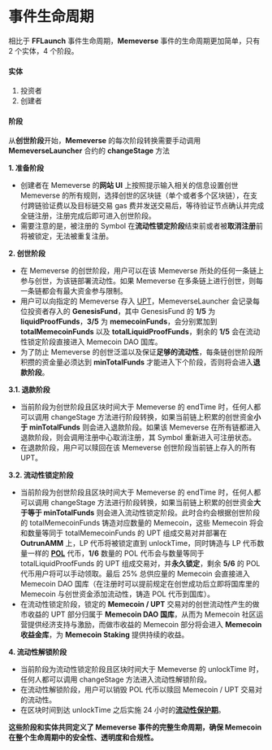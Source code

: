 # 事件生命周期

相比于 **FFLaunch** 事件生命周期，**Memeverse** 事件的生命周期更加简单，只有 2 个实体，4 个阶段。

#### 实体

1. 投资者
2. 创建者

#### 阶段

从**创世阶段**开始，**Memeverse** 的每次阶段转换需要手动调用 **MemeverseLauncher** 合约的 **changeStage** 方法

**1. 准备阶段**

* 创建者在 Memeverse 的**网站 UI** 上按照提示输入相关的信息设置创世 Memeverse 的所有规则，选择创世的区块链（单个或者多个区块链），在支付跨链验证费以及目标链交易 gas 费并发送交易后，等待验证节点确认并完成全链注册，注册完成后即可进入创世阶段。
* 需要注意的是，被注册的 Symbol 在**流动性锁定阶段**结束前或者被**取消注册**前将被锁定，无法被重复注册。

**2. 创世阶段**

* 在 Memeverse 的创世阶段，用户可以在该 Memeverse 所处的任何一条链上参与创世，为该链部署流动性。如果 Memeverse 在多条链上进行创世，则每一条链都会有最大资金参与限制。
* 用户可以向指定的 Memeverse 存入 [UPT](../../outstake/yield-tokenization/upt/)，MemeverseLauncher 会记录每位投资者存入的 **GenesisFund**，其中 GenesisFund 的 **1/5** 为 **liquidProofFunds**，**3/5** 为 **memecoinFunds**，会分别累加到 **totalMemecoinFunds** 以及 **totalLiquidProofFunds**，剩余的 **1/5** 会在流动性锁定阶段直接进入 Memecoin DAO 国库。
* 为了防止 Memeverse 的创世泛滥以及保证**足够的流动性**，每条链创世阶段所积攒的资金量必须达到 **minTotalFunds** 才能进入下个阶段，否则将会进入**退款阶段**。

**3.1. 退款阶段**

* 当前阶段为创世阶段且区块时间大于 Memeverse 的 endTime 时，任何人都可以调用 changeStage 方法进行阶段转换，如果当前链上积累的创世资金**小于 minTotalFunds** 则会进入退款阶段。如果该 Memeverse 在所有链都进入退款阶段，则会调用注册中心取消注册，其 Symbol 重新进入可注册状态。
* 在退款阶段，用户可以赎回在该 Memeverse 创世阶段当前链上存入的所有 UPT。

**3.2. 流动性锁定阶段**

* 当前阶段为创世阶段且区块时间大于 Memeverse 的 endTime 时，任何人都可以调用 changeStage 方法进行阶段转换，如果当前链上积累的创世资金**大于等于 minTotalFunds** 则会进入流动性锁定阶段。此时合约会根据创世阶段的 totalMemecoinFunds 铸造对应数量的 Memecoin，这些 Memecoin 将会和数量等同于 totalMemecoinFunds 的 UPT 组成交易对并部署在 **OutrunAMM** 上，LP 代币将被锁定直到 unlockTime，同时铸造与 LP 代币数量一样的 [**POL**](../../fflaunch/proof-of-liquidity-token/) 代币，**1/6** 数量的 POL 代币会与数量等同于 totalLiquidProofFunds 的 UPT 组成交易对，并**永久锁定**，剩余 **5/6** 的 POL 代币用户将可以手动领取。最后 25% 总供应量的 Memecoin 会直接进入 Memecoin DAO 国库（在注册时可以提前规定在创世成功后立即将国库里的 Memecoin 与创世资金添加流动性，铸造 POL 代币到国库）。
* 在流动性锁定阶段，锁定的 **Memecoin / UPT** 交易对的创世流动性产生的做市收益的 UPT 部分归属于 **Memecoin DAO 国库**，从而为 Memecoin 社区运营提供经济支持与激励，而做市收益的 Memecoin 部分将会进入 **Memecoin 收益金库**，为 **Memecoin Staking** 提供持续的收益。

**4. 流动性解锁阶段**

* 当前阶段为流动性锁定阶段且区块时间大于 Memeverse 的 unlockTime 时，任何人都可以调用 changeStage 方法进入流动性解锁阶段。
* 在流动性解锁阶段，用户可以销毁 POL 代币以赎回 Memecoin / UPT 交易对的流动性。
* 在区块时间到达 unlockTime 之后实施 24 小时的[**流动性保护期**](../../fflaunch/proof-of-liquidity-token/)。

**这些阶段和实体共同定义了 Memeverse 事件的完整生命周期，确保 Memecoin 在整个生命周期中的安全性、透明度和合规性。**
